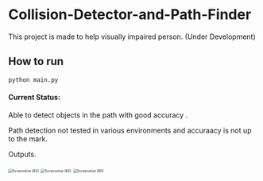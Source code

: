 # Collision-Detector-and-Path-Finder
This project is made to help visually impaired person. 
(Under Development)

## How to run 
` python main.py `

#### Current Status: 

Able to detect objects in the path with good accuracy .

Path detection not tested in various environments and accuraacy is not up to the mark.



Outputs.





<img src="C:\Users\Jatin\Pictures\Screenshots\Screenshot (62).png" alt="Screenshot (62)" style="zoom: 50%;" />

<img src="C:\Users\Jatin\Pictures\Screenshots\Screenshot (62).png" alt="Screenshot (62)" style="zoom: 50%;" />

<img src="C:\Users\Jatin\Pictures\Screenshots\Screenshot (60).png" alt="Screenshot (60)" style="zoom:50%;" />